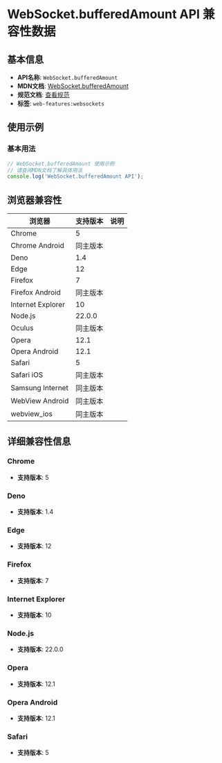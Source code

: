 # WebSocket.bufferedAmount API 兼容性数据

## 基本信息

- **API名称**: `WebSocket.bufferedAmount`
- **MDN文档**: [WebSocket.bufferedAmount](https://developer.mozilla.org/docs/Web/API/WebSocket/bufferedAmount)
- **规范文档**: [查看规范](https://websockets.spec.whatwg.org/#ref-for-dom-websocket-bufferedamount①)
- **标签**: `web-features:websockets`

## 使用示例

### 基本用法

```javascript
// WebSocket.bufferedAmount 使用示例
// 请查阅MDN文档了解具体用法
console.log('WebSocket.bufferedAmount API');
```

## 浏览器兼容性

| 浏览器 | 支持版本 | 说明 |
|--------|----------|------|
| Chrome | 5 |  |
| Chrome Android | 同主版本 |  |
| Deno | 1.4 |  |
| Edge | 12 |  |
| Firefox | 7 |  |
| Firefox Android | 同主版本 |  |
| Internet Explorer | 10 |  |
| Node.js | 22.0.0 |  |
| Oculus | 同主版本 |  |
| Opera | 12.1 |  |
| Opera Android | 12.1 |  |
| Safari | 5 |  |
| Safari iOS | 同主版本 |  |
| Samsung Internet | 同主版本 |  |
| WebView Android | 同主版本 |  |
| webview_ios | 同主版本 |  |

## 详细兼容性信息

### Chrome

- **支持版本**: 5

### Deno

- **支持版本**: 1.4

### Edge

- **支持版本**: 12

### Firefox

- **支持版本**: 7

### Internet Explorer

- **支持版本**: 10

### Node.js

- **支持版本**: 22.0.0

### Opera

- **支持版本**: 12.1

### Opera Android

- **支持版本**: 12.1

### Safari

- **支持版本**: 5

